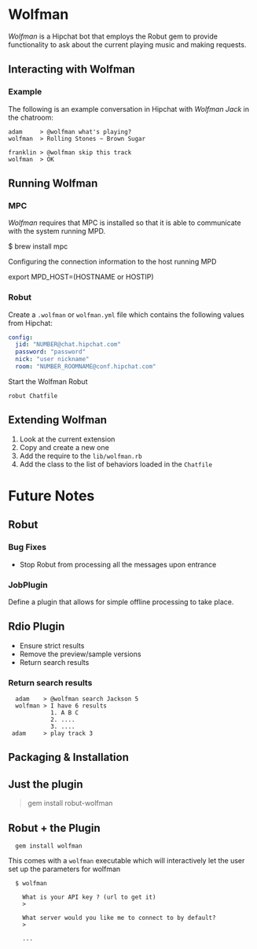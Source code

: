 # Wolfman

*Wolfman* is a Hipchat bot that employs the Robut gem to provide functionality to ask about the current playing music and making requests.

## Interacting with Wolfman

### Example

The following is an example conversation in Hipchat with *Wolfman Jack* in the chatroom:

    adam     > @wolfman what's playing?
    wolfman  > Rolling Stones ~ Brown Sugar

    franklin > @wolfman skip this track
    wolfman  > OK

### 

## Running Wolfman

### MPC

*Wolfman* requires that MPC is installed so that it is able to communicate with the system running MPD.

   $ brew install mpc

Configuring the connection information to the host running MPD

   export MPD_HOST=(HOSTNAME or HOSTIP)


### Robut

Create a `.wolfman` or `wolfman.yml` file which contains the following values from Hipchat:

```yml
config:
  jid: "NUMBER@chat.hipchat.com"
  password: "password"
  nick: "user nickname"
  room: "NUMBER_ROOMNAME@conf.hipchat.com"
```

Start the Wolfman Robut

    robut Chatfile


## Extending Wolfman

1. Look at the current extension
2. Copy and create a new one
3. Add the require to the `lib/wolfman.rb`
4. Add the class to the list of behaviors loaded in the `Chatfile`


# Future Notes

## Robut

### Bug Fixes

* Stop Robut from processing all the messages upon entrance

### JobPlugin

Define a plugin that allows for simple offline processing to take place.

## Rdio Plugin

* Ensure strict results
* Remove the preview/sample versions
* Return search results

### Return search results

```
  adam    > @wolfman search Jackson 5
  wolfman > I have 6 results
            1. A B C
            2. ....
            3. ....
 adam     > play track 3
```

## Packaging & Installation

## Just the plugin

  > gem install robut-wolfman
  
## Robut + the Plugin

```
  gem install wolfman
```

This comes with a `wolfman` executable which will interactively let the user set up the parameters for wolfman

```
  $ wolfman
  
    What is your API key ? (url to get it)
    >
    
    What server would you like me to connect to by default?
    >
    
    ...
```
